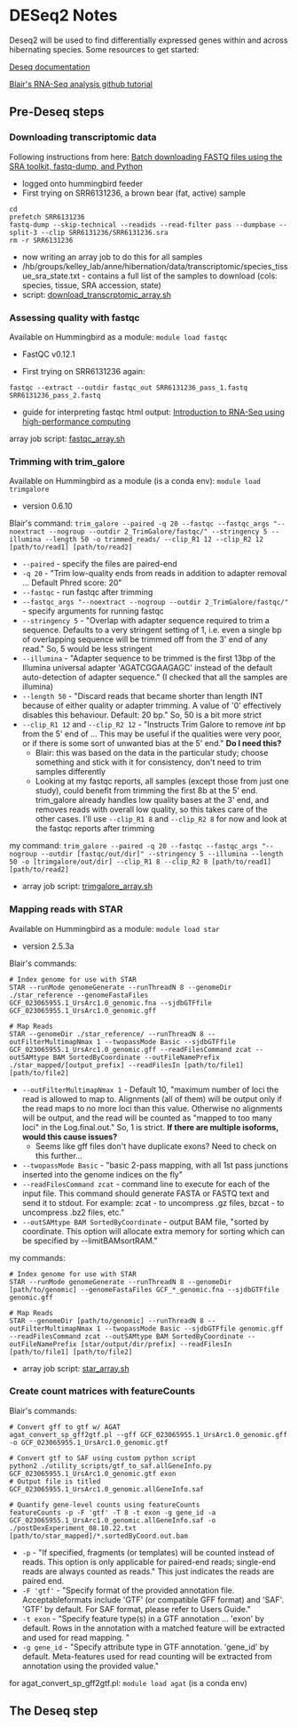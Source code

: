 # DESeq2 Notes

Deseq2 will be used to find differentially expressed genes within and across hibernating species. Some resources to get started:

[Deseq documentation](https://bioconductor.org/packages/devel/bioc/vignettes/DESeq2/inst/doc/DESeq2.html) 

[Blair's RNA-Seq analysis github tutorial](https://github.com/blairperry/midhib_feeding_uarctos#1-quality-trimming-mapping-and-processing-of-rna-seq-data)

## Pre-Deseq steps

### Downloading transcriptomic data

Following instructions from here: [Batch downloading FASTQ files using the SRA toolkit, fastq-dump, and Python](https://erilu.github.io/python-fastq-downloader/)
- logged onto hummingbird feeder
- First trying on SRR6131236, a brown bear (fat, active) sample
~~~
cd
prefetch SRR6131236
fastq-dump --skip-technical --readids --read-filter pass --dumpbase --split-3 --clip SRR6131236/SRR6131236.sra
rm -r SRR6131236
~~~
- now writing an array job to do this for all samples
- /hb/groups/kelley_lab/anne/hibernation/data/transcriptomic/species_tissue_sra_state.txt - contains a full list of the samples to download (cols: species, tissue, SRA accession, state)
- script: [download_transcrptomic_array.sh](https://github.com/aanakamo/kelleylab_rotation/blob/main/scripts/download_transcrptomic_array.sh)

### Assessing quality with fastqc
Available on Hummingbird as a module: `module load fastqc`
- FastQC v0.12.1

- First trying on SRR6131236 again:
~~~
fastqc --extract --outdir fastqc_out SRR6131236_pass_1.fastq SRR6131236_pass_2.fastq
~~~
- guide for interpreting fastqc html output: [Introduction to RNA-Seq using high-performance computing](https://hbctraining.github.io/Intro-to-rnaseq-hpc-salmon/lessons/qc_fastqc_assessment.html)

array job script: [fastqc_array.sh](https://github.com/aanakamo/kelleylab_rotation/blob/main/scripts/fastqc_array.sh)

### Trimming with trim_galore
Available on Hummingbird as a module (is a conda env): `module load trimgalore`
- version 0.6.10

Blair's command:
`trim_galore --paired -q 20 --fastqc --fastqc_args "--noextract --nogroup --outdir 2_TrimGalore/fastqc/" --stringency 5 --illumina --length 50 -o trimmed_reads/ --clip_R1 12 --clip_R2 12 [path/to/read1] [path/to/read2]`
- `--paired` - specify the files are paired-end
- `-q 20` - "Trim low-quality ends from reads in addition to adapter removal ... Default Phred score: 20"
- `--fastqc` - run fastqc after trimming
- `--fastqc_args "--noextract --nogroup --outdir 2_TrimGalore/fastqc/"` - specify arguments for running fastqc
- `--stringency 5` - "Overlap with adapter sequence required to trim a sequence. Defaults to a very stringent setting of 1, i.e. even a single bp of overlapping sequence will be trimmed off from the 3' end of any read." So, 5 would be less stringent
- `--illumina` - "Adapter sequence to be trimmed is the first 13bp of the Illumina universal adapter 'AGATCGGAAGAGC' instead of the default auto-detection of adapter sequence." (I checked that all the samples are illumina)
- `--length 50` - "Discard reads that became shorter than length INT because of either quality or adapter trimming. A value of '0' effectively disables this behaviour. Default: 20 bp." So, 50 is a bit more strict
- `--clip_R1 12` and `--clip_R2 12` - "Instructs Trim Galore to remove *int* bp from the 5' end of ... This may be useful if the qualities were very poor, or if there is some sort of unwanted bias at the 5' end." **Do I need this?**
    - Blair: this was based on the data in the particular study; choose something and stick with it for consistency, don't need to trim samples differently
    - Looking at my fastqc reports, all samples (except those from just one study), could benefit from trimming the first 8b at the 5' end. trim_galore already handles low quality bases at the 3' end, and removes reads with overall low quality, so this takes care of the other cases. I'll use `--clip_R1 8` and `--clip_R2 8` for now and look at the fastqc reports after trimming 

my command: `trim_galore --paired -q 20 --fastqc --fastqc_args "--nogroup --outdir [fastqc/out/dir]" --stringency 5 --illumina --length 50 -o [trimgalore/out/dir] --clip_R1 8 --clip_R2 8 [path/to/read1] [path/to/read2]`
- array job script: [trimgalore_array.sh](https://github.com/aanakamo/kelleylab_rotation/blob/main/scripts/trimgalore_array.sh)

### Mapping reads with STAR
Available on Hummingbird as a module: `module load star`
- version 2.5.3a

Blair's commands:
~~~
# Index genome for use with STAR
STAR --runMode genomeGenerate --runThreadN 8 --genomeDir ./star_reference --genomeFastaFiles GCF_023065955.1_UrsArc1.0_genomic.fna --sjdbGTFfile GCF_023065955.1_UrsArc1.0_genomic.gff

# Map Reads
STAR --genomeDir ./star_reference/ --runThreadN 8 --outFilterMultimapNmax 1 --twopassMode Basic --sjdbGTFfile GCF_023065955.1_UrsArc1.0_genomic.gff --readFilesCommand zcat --outSAMtype BAM SortedByCoordinate --outFileNamePrefix ./star_mapped/[output_prefix] --readFilesIn [path/to/file1] [path/to/file2]
~~~
- `--outFilterMultimapNmax 1` - Default 10, "maximum number of loci the read is allowed to map to. Alignments (all of them) will be output only if the read maps to no more loci than this value. Otherwise no alignments will be output, and the read will be counted as "mapped to too many loci" in the Log.final.out." So, 1 is strict. **If there are multiple isoforms, would this cause issues?**
    - Seems like gff files don't have duplicate exons? Need to check on this further...
- `--twopassMode Basic` - "basic 2-pass mapping, with all 1st pass junctions inserted into the genome indices on the fly"
- `--readFilesCommand zcat` - command line to execute for each of the input file. This command should generate FASTA or FASTQ text and send it to stdout. For example: zcat - to uncompress .gz files, bzcat - to uncompress .bz2 files, etc." 
- `--outSAMtype BAM SortedByCoordinate` - output BAM file, "sorted by coordinate. This option will allocate extra memory for sorting which can be specified by --limitBAMsortRAM."

my commands:
~~~
# Index genome for use with STAR
STAR --runMode genomeGenerate --runThreadN 8 --genomeDir [path/to/genomic] --genomeFastaFiles GCF_*_genomic.fna --sjdbGTFfile genomic.gff

# Map Reads
STAR --genomeDir [path/to/genomic] --runThreadN 8 --outFilterMultimapNmax 1 --twopassMode Basic --sjdbGTFfile genomic.gff --readFilesCommand zcat --outSAMtype BAM SortedByCoordinate --outFileNamePrefix [star/output/dir/prefix] --readFilesIn [path/to/file1] [path/to/file2]
~~~
- array job script: [star_array.sh](https://github.com/aanakamo/kelleylab_rotation/blob/main/scripts/star_array.sh)

### Create count matrices with featureCounts
Blair's commands:
~~~
# Convert gff to gtf w/ AGAT
agat_convert_sp_gff2gtf.pl --gff GCF_023065955.1_UrsArc1.0_genomic.gff -o GCF_023065955.1_UrsArc1.0_genomic.gtf

# Convert gtf to SAF using custom python script 
python2 ./utility_scripts/gtf_to_saf.allGeneInfo.py GCF_023065955.1_UrsArc1.0_genomic.gtf exon
# Output file is titled GCF_023065955.1_UrsArc1.0_genomic.allGeneInfo.saf

# Quantify gene-level counts using featureCounts
featureCounts -p -F 'gtf' -T 8 -t exon -g gene_id -a GCF_023065955.1_UrsArc1.0_genomic.allGeneInfo.saf -o ./postDexExperiment_08.10.22.txt [path/to/star_mapped]/*.sortedByCoord.out.bam
~~~
- `-p` - "If specified, fragments (or templates) will be counted instead of reads. This option is only applicable for paired-end reads; single-end reads are always counted as reads." This just indicates the reads are paired end.
- `-F 'gtf'` - "Specify format of the provided annotation file. Acceptableformats include 'GTF' (or compatible GFF format) and 'SAF'. 'GTF' by default. For SAF format, please refer to Users Guide."
- `-t exon` - "Specify feature type(s) in a GTF annotation ... 'exon' by default. Rows in the annotation with a matched feature will be extracted and used for read mapping. "
- `-g gene_id` - "Specify attribute type in GTF annotation. 'gene_id' by default. Meta-features used for read counting will be extracted from annotation using the provided value."

for agat_convert_sp_gff2gtf.pl: `module load agat` (is a conda env)

## The Deseq step


